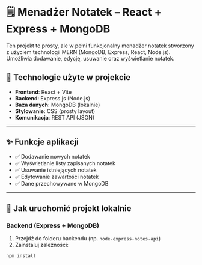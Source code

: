 # 🗒️ Menadżer Notatek – React + Express + MongoDB

Ten projekt to prosty, ale w pełni funkcjonalny menadżer notatek stworzony z użyciem technologii MERN (MongoDB, Express, React, Node.js). Umożliwia dodawanie, edycję, usuwanie oraz wyświetlanie notatek.

## 🔧 Technologie użyte w projekcie

- **Frontend**: React + Vite
- **Backend**: Express.js (Node.js)
- **Baza danych**: MongoDB (lokalnie)
- **Stylowanie**: CSS (prosty layout)
- **Komunikacja**: REST API (JSON)

---

## ✨ Funkcje aplikacji

- ✅ Dodawanie nowych notatek
- ✅ Wyświetlanie listy zapisanych notatek
- ✅ Usuwanie istniejących notatek
- ✅ Edytowanie zawartości notatek
- ✅ Dane przechowywane w MongoDB

---

## 🚀 Jak uruchomić projekt lokalnie

### Backend (Express + MongoDB)

1. Przejdź do folderu backendu (np. `node-express-notes-api`)
2. Zainstaluj zależności:

```bash
npm install
```

